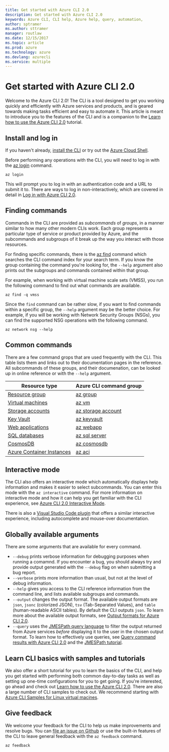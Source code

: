 ```yaml
---
title: Get started with Azure CLI 2.0
description: Get started with Azure CLI 2.0
keywords: Azure CLI, CLI help, Azure help, query, automation,  
author: sptramer
ms.author: sttramer
manager: routlaw
ms.date: 12/15/2017
ms.topic: article
ms.prod: azure
ms.technology: azure
ms.devlang: azurecli
ms.service: multiple
---
```


# Get started with Azure CLI 2.0

Welcome to the Azure CLI 2.0! The CLI is a tool designed to get you working quickly and efficiently with Azure services
and products, and is geared towards making tasks efficient and easy to automate it. This article is meant to introduce
you to the features of the CLI and is a companion to the [Learn how to use the Azure CLI 2.0](azure-cli-introduction-tutorial.yml)
tutorial.

## Install and log in

If you haven't already, [install the CLI](install-azure-cli.md) or try out the [Azure Cloud Shell](/azure/cloud-shell/overview).

Before performing any operations with the CLI, you will need to log in with the [az login](/cli/azure/index#az_login) command.

```azurecli
az login
```

This will prompt you to log in with an authentication code and a URL to submit it to. There are ways to log in non-interactively,
which are covered in detail in [Log in with Azure CLI 2.0](authenticate-azure-cli.md). 

## Finding commands

Commands in the CLI are provided as _subcommands_ of _groups_, in a manner similar to how many other modern CLIs work.
Each group represents a particular type of service or product provided by Azure, and the subcommands and subgroups of it
break up the way you interact with those resources.

For finding specific commands, there is the [az find](cli/azure/?view=azure-cli-latest#az_find) command which searches the
CLI command index for your search term. If you know the group containing the command you're looking for, the `--help` argument
also prints out the subgroups and commands contained within that group.

For example, when working with virtual machine scale sets (VMSS), you run the following command to find out what commands are available.

```azurecli
az find -q vmss
```

Since the `find` command can be rather slow, if you want to find commands within a specific group, the `--help` argument
may be the better choice. For example, if you will be working with Network Security Groups (NSGs), you can find the supported
NSG operations with the following command.

```azurecli
az network nsg --help
```

## Common commands

There are a few command grops that are used frequently with the CLI. This table lists 
them and links out to their documentation pages in the reference. All subcommands of
these groups, and their documenation, can be looked up in online reference or with the `--help` argument.
 

| Resource type | Azure CLI command group |
|---------------|-------------------------|
| [Resource group](/azure/azure-resource-manager/resource-group-overview) | [az group](/cli/azure/group) |
| [Virtual machines](/azure/virtual-machines) | [az vm](/cli/azure/vm) |
| [Storage accounts](/azure/storage/common/storage-introduction) | [az storage account](/cli/azure/storage/account) |
| [Key Vault](/azure/key-vault/key-vault-whatis) | [az keyvault](/cli/azure/keyvault) |
| [Web applications](/azure/ap-service) | [az webapp](/cli/azure/webapp) |
| [SQL databases](/azure/sql-database) | [az sql server](/cli/azure/sql/server) |
| [CosmosDB](/azure/cosmos-db) | [az cosmosdb](/cli/azure/cosmosdb) |
| [Azure Container Instances](/azure/container-instances) | [az aci](/cli/azure/aci) |

## Interactive mode

The CLI also offers an interactive mode which automatically displays help information and makes it easier to
select subcommands. You can enter this mode with the `az interactive` command. For more information on interactive mode
and how it can help you get familiar with the CLI experience, see [Azure CLI 2.0 Interactive Mode](interactive-azure-cli.md).

There is also a [Visual Studio Code plugin](https://marketplace.visualstudio.com/items?itemName=ms-vscode.azurecli) that
offers a similar interactive experience, including autocomplete and mouse-over documentation.

## Globally available arguments

There are some arguments that are available for every command.

* `--debug` prints verbose information for debugging purposes when running a comamnd. If you encounter a bug, you should
  always try and provide output generated with the `--debug` flag on when submitting a bug report.
* `--verbose` prints more information than usual, but not at the level of debug information.
* `--help` gives you access to the CLI reference information from the command line, and lists available subgroups and
  commands.
* `--output` changes the output format. The available output formats are `json`, `jsonc` (colorized JSON), `tsv` (Tab-Separated
  Values), and `table` (human-readable ASCII tables). By default the CLI outputs `json`. To learn more about the available
  output formats, see [Output formats for Azure CLI 2.0](format-output-azure-cli.md).
* `--query` uses the [JMESPath query language](http://jmespath.org/) to filter the output returned from Azure services
  _before_ displaying it to the user in the chosen output format. To learn how to effectively use queries, see
  [Query command results with Azure CLI 2.0](query-azure-cli.md) and the [JMESPath tutorial](http://jmespath.org/tutorial.html). 

## Learn CLI basics with samples and tutorials

We also offer a short tutorial for you to learn the basics of the CLI, and help you get started with performing
both common day-to-day tasks as well as setting up one-time configurations for you to get going. If you're
interested, go ahead and check out [Learn how to use the Azure CLI 2.0](azure-cli-introduction-tutorial.yml).
There are also a large number of CLI samples to check out. We recommend starting with [Azure CLI Samples for Linux virtual macines](/azure/virtual-machines/linux/cli-samples?toc=%2fcli%2fazure%2ftoc.json).

## Give feedback

We welcome your feedback for the CLI to help us make improvements and resolve bugs. You can [file an issue on Github](https://github.com/azure/azure-cli/issues) or use the built-in features of the CLI to leave general feedback with the `az feedback` command.

```azurecli
az feedback
```
